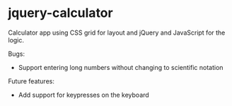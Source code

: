# jquery-calculator
Calculator app using CSS grid for layout and jQuery and JavaScript for the logic.

Bugs:
* Support entering long numbers without changing to scientific notation


Future features:
* Add support for keypresses on the keyboard
